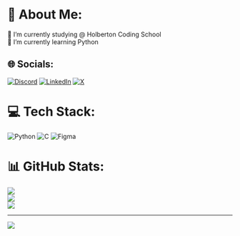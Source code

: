 # 💫 About Me:
🔭 I’m currently studying @ Holberton Coding School<br>🌱 I’m currently learning Python<br>


## 🌐 Socials:
[![Discord](https://img.shields.io/badge/Discord-%237289DA.svg?logo=discord&logoColor=white)](https://discord.gg/blaseygg) [![LinkedIn](https://img.shields.io/badge/LinkedIn-%230077B5.svg?logo=linkedin&logoColor=white)](https://linkedin.com/in/https://www.linkedin.com/in/luisfernandofeliciano/) [![X](https://img.shields.io/badge/X-black.svg?logo=X&logoColor=white)](https://x.com/blaseygg) 

# 💻 Tech Stack:
![Python](https://img.shields.io/badge/python-3670A0?style=for-the-badge&logo=python&logoColor=ffdd54) ![C](https://img.shields.io/badge/c-%2300599C.svg?style=for-the-badge&logo=c&logoColor=white) ![Figma](https://img.shields.io/badge/figma-%23F24E1E.svg?style=for-the-badge&logo=figma&logoColor=white)
# 📊 GitHub Stats:
![](https://github-readme-stats.vercel.app/api?username=lblaseygg&theme=dark&hide_border=true&include_all_commits=false&count_private=false)<br/>
![](https://github-readme-streak-stats.herokuapp.com/?user=lblaseygg&theme=dark&hide_border=true)<br/>
![](https://github-readme-stats.vercel.app/api/top-langs/?username=lblaseygg&theme=dark&hide_border=true&include_all_commits=false&count_private=false&layout=compact)

---
[![](https://visitcount.itsvg.in/api?id=lblaseygg&icon=0&color=0)](https://visitcount.itsvg.in)
